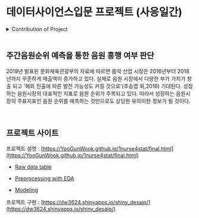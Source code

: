 # 데이터사이언스입문 프로젝트 (사응일간)

<details>
    <summary><a> Contribution of Project</a></summary>
    <p>

- 문헌고찰 : [백원희](https://github.com/Wonhee-baek), [이청파](https://github.com/leechungpa)

- Crawling : [강동원](https://github.com/dw3624), [오태환](https://github.com/dhxoghks95), [유건욱](https://github.com/YooGunWook), [이청파](https://github.com/leechungpa)

- Preprocessing : [백원희](https://github.com/Wonhee-baek), [오태환](https://github.com/dhxoghks95), [이청파](https://github.com/leechungpa)

- EDA : [오태환](https://github.com/dhxoghks95)

- Modeling : [유건욱](https://github.com/YooGunWook), [오태환](https://github.com/dhxoghks95)

- Github 관리 : [유건욱](https://github.com/YooGunWook), [이청파](https://github.com/leechungpa)

- 중간발표자료 Rmd(presentation) : [백원희](https://github.com/Wonhee-baek)

- 최종발표자료 RMD(html) : [유건욱](https://github.com/YooGunWook), [오태환](https://github.com/dhxoghks95), [이청파](https://github.com/leechungpa)

- Shiny Visualizaiton : [강동원](https://github.com/dw3624)
    </p>
</details>
<br>

## 주간음원순위 예측을 통한 음원 흥행 여부 판단 

2019년 발표된 문화체육관광부의 자료에 따르면 음악 산업 시장은 2016년부터 2018년까지 꾸준하게 매출액이 증가하고 있다. 실제로 음원 시장에서 다양한 부가 가치가 창출 되고 '해외 진출에 따른 발전 가능성도 커질 것으로'(추승엽 외,2016) 기대된다. 성장하는 음원시장의 대표적인 지표로 음원 순위가 주목되고 있다. 따라서 성장하는 음원시장의 주표지표인 음원 순위를 예측하는 것만으로도 상당한 유의미한 정보가 될 것이다.

<br>

## 프로젝트 사이트
프로젝트 설명 : [https://YooGunWook.github.io/1nurse4stat/final.html](https://YooGunWook.github.io/1nurse4stat/final.html) 

- [Raw data table](https://yoogunwook.github.io/1nurse4stat/table.html)

- [Preprocessing with EDA](https://yoogunwook.github.io/1nurse4stat/EDA_Preprocessing.html)

- [Modeling](https://yoogunwook.github.io/1nurse4stat/modeling.html)


프로젝트 구현 : [https://dw3624.shinyapps.io/shiny_desaip/](https://dw3624.shinyapps.io/shiny_desaip/)
<br>
